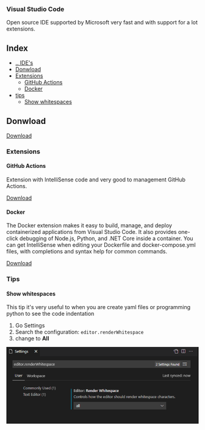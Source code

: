 ### Visual Studio Code
Open source IDE supported by Microsoft very fast and with support for a lot extensions.



## Index
- [.. IDE's](../README.md)
- [Donwload](#donwload)
- [Extensions](#extensions)
  - [GitHub Actions](#extensions-github-actions)
  - [Docker](#extensions-github-docker)
- [tips](#tips)
  - [Show whitespaces](#tips-show-whitespaces)



## Donwload <a name="donwload"></a>
[Download](https://code.visualstudio.com/)



### Extensions <a name="extensions"></a>


#### GitHub Actions <a name="extensions-github-actions"></a>
Extension with IntelliSense code and very good to management GitHub Actions.

[Download](https://marketplace.visualstudio.com/items?itemName=cschleiden.vscode-github-actions)


#### Docker <a name="extensions-github-docker"></a>
The Docker extension makes it easy to build, manage, and deploy containerized applications from Visual Studio Code. It also provides one-click debugging of Node.js, Python, and .NET Core inside a container.
You can get IntelliSense when editing your Dockerfile and docker-compose.yml files, with completions and syntax help for common commands.

[Download](https://marketplace.visualstudio.com/items?itemName=ms-azuretools.vscode-docker)



### Tips <a name="tips"></a>


#### Show whitespaces <a name="tips-show-whitespaces"></a>

This tip it's very useful to when you are create yaml files or programming python to see the code indentation

1. Go Settings
2. Search the configuration: `editor.renderWhitespace`
3. change to **All**

![Show whitespaces](../../media/show-whitespaces.png "Show whitespaces")